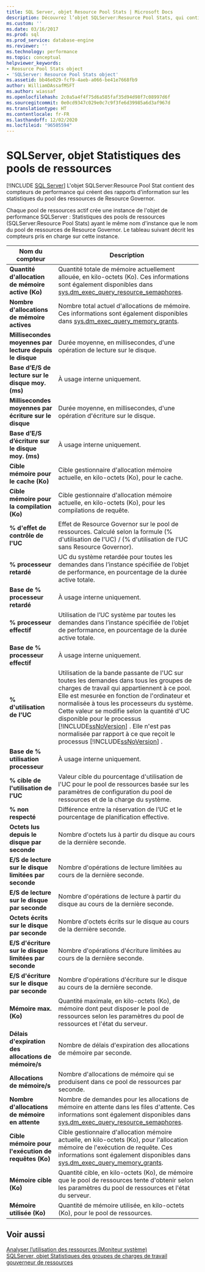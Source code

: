 ```yaml
---
title: SQL Server, objet Resource Pool Stats | Microsoft Docs
description: Découvrez l’objet SQLServer:Resource Pool Stats, qui contient des compteurs de performances chargés de créer des rapports sur les statistiques du pool des ressources de Resource Governor.
ms.custom: ''
ms.date: 03/16/2017
ms.prod: sql
ms.prod_service: database-engine
ms.reviewer: ''
ms.technology: performance
ms.topic: conceptual
helpviewer_keywords:
- Reosurce Pool Stats object
- 'SQLServer: Resource Pool Stats object'
ms.assetid: bb46e029-fcf9-4aeb-a066-be41e7668fb9
author: WilliamDAssafMSFT
ms.author: wiassaf
ms.openlocfilehash: 2c0a5a4f4f75d6a585faf35d94d98f7c08997d6f
ms.sourcegitcommit: 0e0cd9347c029e0c7c9f3fe6d39985a6d3af967d
ms.translationtype: HT
ms.contentlocale: fr-FR
ms.lasthandoff: 12/02/2020
ms.locfileid: "96505594"
---
```

# <a name="sql-server-resource-pool-stats-object"></a>SQLServer, objet Statistiques des pools de ressources
 [!INCLUDE [SQL Server](../../includes/applies-to-version/sqlserver.md)]
  L'objet SQLServer:Resource Pool Stat contient des compteurs de performance qui créent des rapports d'information sur les statistiques du pool des ressources de Resource Governor.  
  
 Chaque pool de ressources actif crée une instance de l'objet de performance SQLServer : Statistiques des pools de ressources (SQLServer:Resource Pool Stats) ayant le même nom d'instance que le nom du pool de ressources de Resource Governor. Le tableau suivant décrit les compteurs pris en charge sur cette instance.  
  
|Nom du compteur|Description|  
|------------------|-----------------|  
|**Quantité d'allocation de mémoire active (Ko)**|Quantité totale de mémoire actuellement allouée, en kilo-octets (Ko). Ces informations sont également disponibles dans [sys.dm_exec_query_resource_semaphores](../../relational-databases/system-dynamic-management-views/sys-dm-exec-query-resource-semaphores-transact-sql.md).| 
|**Nombre d'allocations de mémoire actives**|Nombre total actuel d'allocations de mémoire. Ces informations sont également disponibles dans [sys.dm_exec_query_memory_grants](../../relational-databases/system-dynamic-management-views/sys-dm-exec-query-memory-grants-transact-sql.md).|  
|**Millisecondes moyennes par lecture depuis le disque**|Durée moyenne, en millisecondes, d'une opération de lecture sur le disque.|  
|**Base d’E/S de lecture sur le disque moy. (ms)**|À usage interne uniquement.|
|**Millisecondes moyennes par écriture sur le disque**|Durée moyenne, en millisecondes, d'une opération d'écriture sur le disque.|  
|**Base d’E/S d’écriture sur le disque moy. (ms)**|À usage interne uniquement.|
|**Cible mémoire pour le cache (Ko)**|Cible gestionnaire d'allocation mémoire actuelle, en kilo-octets (Ko), pour le cache.|  
|**Cible mémoire pour la compilation (Ko)**|Cible gestionnaire d'allocation mémoire actuelle, en kilo-octets (Ko), pour les compilations de requête.|  
|**% d'effet de contrôle de l'UC**|Effet de Resource Governor sur le pool de ressources. Calculé selon la formule (% d'utilisation de l'UC) / (% d'utilisation de l'UC sans Resource Governor).|  
|**% processeur retardé**|UC du système retardée pour toutes les demandes dans l’instance spécifiée de l’objet de performance, en pourcentage de la durée active totale.|
|**Base de % processeur retardé**|À usage interne uniquement.|
|**% processeur effectif**|Utilisation de l’UC système par toutes les demandes dans l’instance spécifiée de l’objet de performance, en pourcentage de la durée active totale.|
|**Base de % processeur effectif**|À usage interne uniquement.|
|**% d'utilisation de l'UC**|Utilisation de la bande passante de l'UC sur toutes les demandes dans tous les groupes de charges de travail qui appartiennent à ce pool. Elle est mesurée en fonction de l'ordinateur et normalisée à tous les processeurs du système. Cette valeur se modifie selon la quantité d'UC disponible pour le processus [!INCLUDE[ssNoVersion](../../includes/ssnoversion-md.md)] . Elle n'est pas normalisée par rapport à ce que reçoit le processus [!INCLUDE[ssNoVersion](../../includes/ssnoversion-md.md)] .|  
|**Base de % utilisation processeur**|À usage interne uniquement.|
|**% cible de l'utilisation de l'UC**|Valeur cible du pourcentage d'utilisation de l'UC pour le pool de ressources basée sur les paramètres de configuration du pool de ressources et de la charge du système.|  
|**% non respecté**|Différence entre la réservation de l’UC et le pourcentage de planification effective.|
|**Octets lus depuis le disque par seconde**|Nombre d'octets lus à partir du disque au cours de la dernière seconde.|  
|**E/S de lecture sur le disque limitées par seconde**|Nombre d'opérations de lecture limitées au cours de la dernière seconde.|  
|**E/S de lecture sur le disque par seconde**|Nombre d'opérations de lecture à partir du disque au cours de la dernière seconde.| 
|**Octets écrits sur le disque par seconde**|Nombre d'octets écrits sur le disque au cours de la dernière seconde.|  
|**E/S d'écriture sur le disque limitées par seconde**|Nombre d'opérations d'écriture limitées au cours de la dernière seconde.| 
|**E/S d'écriture sur le disque par seconde**|Nombre d'opérations d'écriture sur le disque au cours de la dernière seconde.|
|**Mémoire max. (Ko)**|Quantité maximale, en kilo-octets (Ko), de mémoire dont peut disposer le pool de ressources selon les paramètres du pool de ressources et l'état du serveur.| 
|**Délais d'expiration des allocations de mémoire/s**|Nombre de délais d'expiration des allocations de mémoire par seconde.|
|**Allocations de mémoire/s**|Nombre d'allocations de mémoire qui se produisent dans ce pool de ressources par seconde.| 
|**Nombre d'allocations de mémoire en attente**|Nombre de demandes pour les allocations de mémoire en attente dans les files d'attente. Ces informations sont également disponibles dans [sys.dm_exec_query_resource_semaphores](../../relational-databases/system-dynamic-management-views/sys-dm-exec-query-resource-semaphores-transact-sql.md).|
|**Cible mémoire pour l'exécution de requêtes (Ko)**|Cible gestionnaire d'allocation mémoire actuelle, en kilo-octets (Ko), pour l'allocation mémoire de l'exécution de requête. Ces informations sont également disponibles dans [sys.dm_exec_query_memory_grants](../../relational-databases/system-dynamic-management-views/sys-dm-exec-query-memory-grants-transact-sql.md).|  
|**Mémoire cible (Ko)**|Quantité cible, en kilo-octets (Ko), de mémoire que le pool de ressources tente d'obtenir selon les paramètres du pool de ressources et l'état du serveur.|   
|**Mémoire utilisée (Ko)**|Quantité de mémoire utilisée, en kilo-octets (Ko), pour le pool de ressources.|  

  
## <a name="see-also"></a>Voir aussi  
 [Analyser l’utilisation des ressources &#40;Moniteur système&#41;](../../relational-databases/performance-monitor/monitor-resource-usage-system-monitor.md)   
 [SQLServer, objet Statistiques des groupes de charges de travail](../../relational-databases/performance-monitor/sql-server-workload-group-stats-object.md)   
 [gouverneur de ressources](../../relational-databases/resource-governor/resource-governor.md)  
  
  
